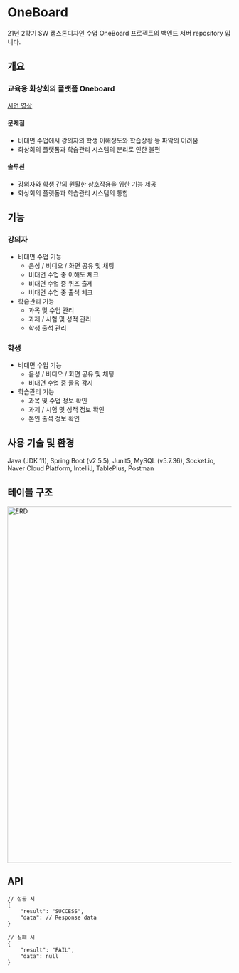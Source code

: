 # OneBoard

21년 2학기 SW 캡스톤디자인 수업 OneBoard 프로젝트의 백엔드 서버 repository 입니다.

## 개요

### 교육용 화상회의 플랫폼 Oneboard

[시연 영상](https://www.youtube.com/watch?v=wQyvDcriDIc)

#### 문제점
- 비대면 수업에서 강의자의 학생 이해정도와 학습상황 등 파악의 어려움
- 화상회의 플랫폼과 학습관리 시스템의 분리로 인한 불편

#### 솔루션
- 강의자와 학생 간의 원활한 상호작용을 위한 기능 제공
- 화상회의 플랫폼과 학습관리 시스템의 통합

## 기능

### 강의자

- 비대면 수업 기능
  - 음성 / 비디오 / 화면 공유 및 채팅
  - 비대면 수업 중 이해도 체크
  - 비대면 수업 중 퀴즈 출제
  - 비대면 수업 중 출석 체크
- 학습관리 기능
  - 과목 및 수업 관리
  - 과제 / 시험 및 성적 관리
  - 학생 출석 관리

### 학생

- 비대면 수업 기능
  - 음성 / 비디오 / 화면 공유 및 채팅
  - 비대면 수업 중 졸음 감지
- 학습관리 기능
  - 과목 및 수업 정보 확인
  - 과제 / 시험 및 성적 정보 확인
  - 본인 출석 정보 확인

## 사용 기술 및 환경

Java (JDK 11), Spring Boot (v2.5.5), Junit5, MySQL (v5.7.36), Socket.io, Naver Cloud Platform, IntelliJ, TablePlus, Postman

## 테이블 구조

<img width="800" alt="ERD" src="https://user-images.githubusercontent.com/41173401/171562696-1aee5a86-ca9d-4d43-afd4-59caabdf34c6.png">

## API

```
// 성공 시
{
	"result": "SUCCESS",
	"data": // Response data
}

// 실패 시
{
	"result": "FAIL",
	"data": null
}
```
